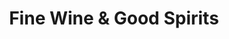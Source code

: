 ---
title: "Fine Wine & Good Spirits"
url: /ardmore/fine-wine-und-good-spirits/
shop: Spirituosen
---